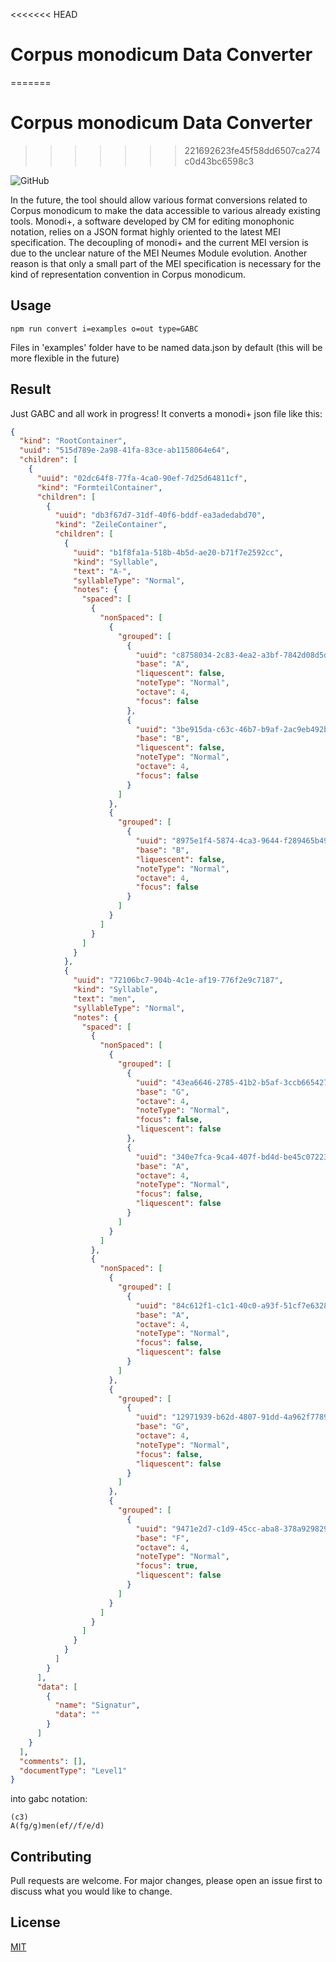 <<<<<<< HEAD
# Corpus monodicum Data Converter
=======
# Corpus monodicum Data Converter 
>>>>>>> 221692623fe45f58dd6507ca274c0d43bc6598c3

![GitHub](https://img.shields.io/github/license/timeipert/cm-converter)

In the future, the tool should allow various format conversions related to Corpus monodicum to make the data accessible to various already existing tools.
Monodi+, a software developed by CM for editing monophonic notation, relies on a JSON format highly oriented to the latest MEI specification. The decoupling of monodi+ and the current MEI version is due to the unclear nature of the MEI Neumes Module evolution. Another reason is that only a small part of the MEI specification is necessary for the kind of representation convention in Corpus monodicum.




## Usage
```Shell
npm run convert i=examples o=out type=GABC
```
Files in 'examples' folder have to be named data.json by default (this will be more flexible in the future)

## Result

Just GABC and all work in progress!
It converts a monodi+ json file like this:
```json
{
  "kind": "RootContainer",
  "uuid": "515d789e-2a98-41fa-83ce-ab1158064e64",
  "children": [
    {
      "uuid": "02dc64f8-77fa-4ca0-90ef-7d25d64811cf",
      "kind": "FormteilContainer",
      "children": [
        {
          "uuid": "db3f67d7-31df-40f6-bddf-ea3adedabd70",
          "kind": "ZeileContainer",
          "children": [
            {
              "uuid": "b1f8fa1a-518b-4b5d-ae20-b71f7e2592cc",
              "kind": "Syllable",
              "text": "A-",
              "syllableType": "Normal",
              "notes": {
                "spaced": [
                  {
                    "nonSpaced": [
                      {
                        "grouped": [
                          {
                            "uuid": "c8758034-2c83-4ea2-a3bf-7842d08d5df4",
                            "base": "A",
                            "liquescent": false,
                            "noteType": "Normal",
                            "octave": 4,
                            "focus": false
                          },
                          {
                            "uuid": "3be915da-c63c-46b7-b9af-2ac9eb492b40",
                            "base": "B",
                            "liquescent": false,
                            "noteType": "Normal",
                            "octave": 4,
                            "focus": false
                          }
                        ]
                      },
                      {
                        "grouped": [
                          {
                            "uuid": "8975e1f4-5874-4ca3-9644-f289465b49a5",
                            "base": "B",
                            "liquescent": false,
                            "noteType": "Normal",
                            "octave": 4,
                            "focus": false
                          }
                        ]
                      }
                    ]
                  }
                ]
              }
            },
            {
              "uuid": "72106bc7-904b-4c1e-af19-776f2e9c7187",
              "kind": "Syllable",
              "text": "men",
              "syllableType": "Normal",
              "notes": {
                "spaced": [
                  {
                    "nonSpaced": [
                      {
                        "grouped": [
                          {
                            "uuid": "43ea6646-2785-41b2-b5af-3ccb6654279a",
                            "base": "G",
                            "octave": 4,
                            "noteType": "Normal",
                            "focus": false,
                            "liquescent": false
                          },
                          {
                            "uuid": "340e7fca-9ca4-407f-bd4d-be45c072235d",
                            "base": "A",
                            "octave": 4,
                            "noteType": "Normal",
                            "focus": false,
                            "liquescent": false
                          }
                        ]
                      }
                    ]
                  },
                  {
                    "nonSpaced": [
                      {
                        "grouped": [
                          {
                            "uuid": "84c612f1-c1c1-40c0-a93f-51cf7e63288b",
                            "base": "A",
                            "octave": 4,
                            "noteType": "Normal",
                            "focus": false,
                            "liquescent": false
                          }
                        ]
                      },
                      {
                        "grouped": [
                          {
                            "uuid": "12971939-b62d-4807-91dd-4a962f7789ee",
                            "base": "G",
                            "octave": 4,
                            "noteType": "Normal",
                            "focus": false,
                            "liquescent": false
                          }
                        ]
                      },
                      {
                        "grouped": [
                          {
                            "uuid": "9471e2d7-c1d9-45cc-aba8-378a929829e8",
                            "base": "F",
                            "octave": 4,
                            "noteType": "Normal",
                            "focus": true,
                            "liquescent": false
                          }
                        ]
                      }
                    ]
                  }
                ]
              }
            }
          ]
        }
      ],
      "data": [
        {
          "name": "Signatur",
          "data": ""
        }
      ]
    }
  ],
  "comments": [],
  "documentType": "Level1"
}
```

into gabc notation:

```
(c3)
A(fg/g)men(ef//f/e/d) 
```

## Contributing
Pull requests are welcome. For major changes, please open an issue first to discuss what you would like to change.

## License
[MIT](https://choosealicense.com/licenses/mit/)
